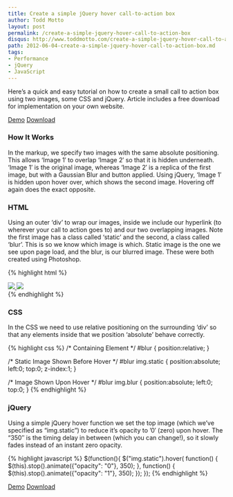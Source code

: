 ```yaml
---
title: Create a simple jQuery hover call-to-action box
author: Todd Motto
layout: post
permalink: /create-a-simple-jquery-hover-call-to-action-box
disqus: http://www.toddmotto.com/create-a-simple-jquery-hover-call-to-action-box
path: 2012-06-04-create-a-simple-jquery-hover-call-to-action-box.md
tags:
- Performance
- jQuery
- JavaScript
---
```


Here’s a quick and easy tutorial on how to create a small call to action box using two images, some CSS and jQuery. Article includes a free download for implementation on your own website.

<div class="download-box">
  <a href="//toddmotto.com/labs/hover-box" onclick="_gaq.push(['_trackEvent', 'Click', 'jQuery Hover Box Demo', 'jQuery Hover Demo Button']);">Demo</a>
  <a href="//toddmotto.com/labs/hover-box/hover-box.zip" onclick="_gaq.push(['_trackEvent', 'Click', 'jQuery Hover Box Download', 'jQuery Hover Box Download Button']);">Download</a>
</div>

### How It Works
In the markup, we specify two images with the same absolute positioning. This allows ‘Image 1′ to overlap ‘Image 2′ so that it is hidden underneath. ‘Image 1′ is the original image, whereas ‘Image 2′ is a replica of the first image, but with a Gaussian Blur and button applied. Using jQuery, ‘Image 1′ is hidden upon hover over, which shows the second image. Hovering off again does the exact opposite.

### HTML
Using an outer ‘div’ to wrap our images, inside we include our hyperlink (to wherever your call to action goes to) and our two overlapping images. Note the first image has a class called ‘static’ and the second, a class called ‘blur’. This is so we know which image is which. Static image is the one we see upon page load, and the blur, is our blurred image. These were both created using Photoshop.

{% highlight html %}
<div id="blur">
  <a href="#">
  <img src="img/hover-box-1.jpg" class="static">
  </a>
  <img src="img/hover-box-2.jpg" class="blur">
</div>
{% endhighlight %}

### CSS
In the CSS we need to use relative positioning on the surrounding ‘div’ so that any elements inside that we position ‘absolute’ behave correctly.

{% highlight css %}
/* Containing Element */
#blur {
  position:relative;
}

/* Static Image Shown Before Hover */
#blur img.static {
  position:absolute;
  left:0;
  top:0;
  z-index:1;
}

/* Image Shown Upon Hover */
#blur img.blur {
  position:absolute;
  left:0;
  top:0;
}
{% endhighlight %}

### jQuery
Using a simple jQuery hover function we set the top image (which we’ve specified as “img.static”) to reduce it’s opacity to ’0′ (zero) upon hover. The “350″ is the timing delay in between (which you can change!), so it slowly fades instead of an instant zero opacity.

{% highlight javascript %}
$(function(){
  $("img.static").hover(
  function() {
    $(this).stop().animate({"opacity": "0"}, 350);
  },
  function() {
    $(this).stop().animate({"opacity": "1"}, 350);
  });
});
{% endhighlight %}
    
<div class="download-box">
  <a href="//toddmotto.com/labs/hover-box" onclick="_gaq.push(['_trackEvent', 'Click', 'jQuery Hover Box Demo', 'jQuery Hover Demo Button']);">Demo</a>
  <a href="//toddmotto.com/labs/hover-box/hover-box.zip" onclick="_gaq.push(['_trackEvent', 'Click', 'jQuery Hover Box Download', 'jQuery Hover Box Download Button']);">Download</a>
</div>
